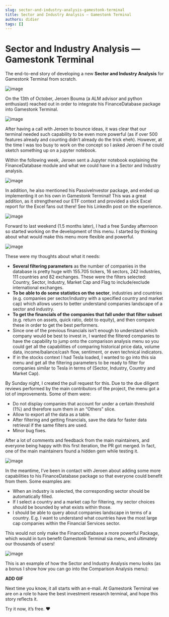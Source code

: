 ```yaml
---
slug: sector-and-industry-analysis-gamestonk-terminal
title: Sector and Industry Analysis — Gamestonk Terminal
authors: didier
tags: []
---
```


# Sector and Industry Analysis — Gamestonk Terminal

The end-to-end story of developing a new **Sector and Industry Analysis** for Gamestonk Terminal from scratch.

![image](https://github.com/Meg1211/my-website/assets/88618738/a8730909-278e-4186-9139-0b08f7ed88c0)

On the 13th of October, Jeroen Bouma (a ALM advisor and python enthusiast) reached out in order to integrate his FinanceDatabase package into Gamestonk Terminal.

![image](https://github.com/Meg1211/my-website/assets/88618738/e98a2b76-8113-461e-a69f-48a706971adb)

After having a call with Jeroen to bounce ideas, it was clear that our terminal needed such capability to be even more powerful (as if over 500 features already and counting didn’t already do the trick eheh). However, at the time I was too busy to work on the concept so I asked Jeroen if he could sketch something up on a jupyter notebook.

Within the following week, Jeroen sent a Jupyter notebook explaining the FinanceDatabase module and what we could have in a Sector and Industry analysis.

![image](https://github.com/Meg1211/my-website/assets/88618738/f8402594-0d19-4017-bb7b-cd61a593fd2d)

In addition, he also mentioned his PassiveInvestor package, and ended up implementing it on his own in Gamestonk Terminal! This was a great addition, as it strengthened our ETF context and provided a slick Excel report for the Excel fans out there! See his LinkedIn post on the experience.

![image](https://github.com/Meg1211/my-website/assets/88618738/9ce2dfd0-c891-44f0-b0ae-1a774203bdb7)

Forward to last weekend (1.5 months later), I had a free Sunday afternoon so started working on the development of this menu. I started by thinking about what would make this menu more flexible and powerful.

![image](https://github.com/Meg1211/my-website/assets/88618738/942f3089-6cb1-4062-b1be-2bb204a7133d)

These were my thoughts about what it needs:

- **Several filtering parameters** as the number of companies in the database is pretty huge with 155.705 tickers, 16 sectors, 242 industries, 111 countries and 82 exchanges. These were the filters selected: Country, Sector, Industry, Market Cap and Flag to include/exclude international exchanges.
- **To be able to do some statistics on the sector**, industries and countries (e.g. companies per sector/industry with a specified country and market cap) which allows users to better understand companies landscape of a sector and industry.
- **To get the financials of the companies that fall under that filter subset** (e.g. return on assets, quick ratio, debt to equity), and then compare these in order to get the best performers.
- Since one of the previous financials isn’t enough to understand which company would be best to invest in, I wanted the filtered companies to have the capability to jump onto the comparison analysis menu so you could get all the capabilities of comparing historical price data, volume data, income/balance/cash flow, sentiment, or even technical indicators.
- If in the stocks context I had Tesla loaded, I wanted to go into this sia menu and get all the filtering parameters to be ready to filter for companies similar to Tesla in terms of (Sector, Industry, Country and Market Cap).

By Sunday night, I created the pull request for this. Due to the due diligent reviews performed by the main contributors of the project, the menu got a lot of improvements. Some of them were:
- Do not display companies that account for under a certain threshold (1%) and therefore sum them in an “Others” slice.
- Allow to export all the data as a table.
- After filtering and getting financials, save the data for faster data retrieval if the same filters are used.
- Minor bug fixes.

After a lot of comments and feedback from the main maintainers, and everyone being happy with this first iteration, the PR got merged. In fact, one of the main maintainers found a hidden gem while testing it.

![image](https://github.com/Meg1211/my-website/assets/88618738/e5897fb5-88f2-47c7-88a0-cacb97b15695)

In the meantime, I’ve been in contact with Jeroen about adding some more capabilities to his FinanceDatabase package so that everyone could benefit from them. Some examples are:
- When an industry is selected, the corresponding sector should be automatically filled.
- If I select a country and a market cap for filtering, my sector choices should be bounded by what exists within those.
- I should be able to query about companies landscape in terms of a country. E.g. I want to understand what countries have the most large cap companies within the Financial Services sector.

This would not only make the FinanceDatabase a more powerful Package, which would in turn benefit Gamestonk Terminal sia menu, and ultimately our thousands of users!

![image](https://github.com/Meg1211/my-website/assets/88618738/1d0b37e4-6283-4d9e-87cf-a9c547434278)

This is an example of how the Sector and Industry Analysis menu looks (as a bonus I show how you can go into the Comparison Analysis menu):

**ADD GIF**

Next time you know, it all starts with an e-mail. At Gamestonk Terminal we are on a role to have the best investment research terminal, and hope this story reflects it.

Try it now, it’s free. ❤️
